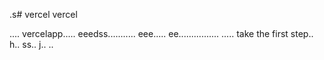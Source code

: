 .s# vercel
vercel

....
vercelapp.....
eeedss...........
eee.....
 ee................
.....
 take the first step..
h..
ss..
j..
..

